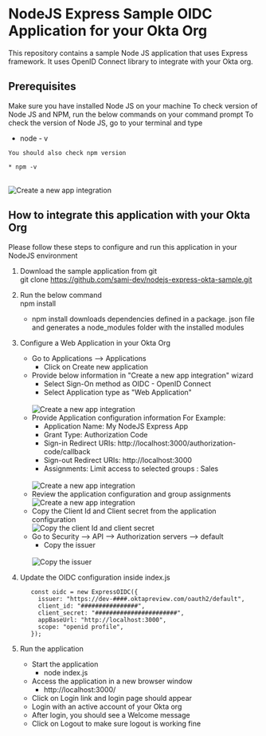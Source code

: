 # NodeJS Express Sample OIDC Application for your Okta Org

This repository contains a sample Node JS application that uses Express framework.
It uses OpenID Connect library to integrate with your Okta org.

## Prerequisites
   Make sure you have installed Node JS on your machine
   To check version of Node JS and NPM, run the below commands on your command prompt
   To check the version of Node JS, go to your terminal and type

   * node - v

    You should also check npm version

    * npm -v
   <br/>
   <img src="readme-images/pre-req1.jpg" alt="Create a new app integration"/>

## How to integrate this application with your Okta Org

Please follow these steps to configure and run this application in your NodeJS environment

1. Download the sample application from git
   <br/>
   git clone https://github.com/sami-dev/nodejs-express-okta-sample.git

2. Run the below command <br/>
   npm install
   <br/>
   * npm install downloads dependencies defined in a package. json file and generates a node_modules folder with the installed modules

3. Configure a Web Application in your Okta Org
   * Go to Applications --> Applications
      - Click on Create new application
   * Provide below information in "Create a new app integration" wizard
      - Select Sign-On method as OIDC - OpenID Connect
      - Select Application type as "Web Application"
      <br/>
      <img src="readme-images/okta-createapp-1.jpg" alt="Create a new app integration"/>
   * Provide Application configuration information
      For Example:
      - Application Name: My NodeJS Express App
      - Grant Type: Authorization Code
      - Sign-in Redirect URIs: http://localhost:3000/authorization-code/callback
      - Sign-out Redirect URIs: http://localhost:3000
      - Assignments: Limit access to selected groups : Sales
      <br/>
      <img src="readme-images/okta-createapp-2.jpg" alt="Create a new app integration"/>
   *  Review the application configuration and group assignments
      <br/>
      <img src="readme-images/okta-createapp-3.jpg" alt="Create a new app integration"/>
   *  Copy the Client Id and Client secret from the application configuration
      <br/>
      <img src="readme-images/okta-createapp-4.jpg" alt="Copy the client Id and client secret"/>
   *  Go to Security --> API --> Authorization servers --> default
      - Copy the issuer 
      <br/>
      <img src="readme-images/okta-auth-server-1.jpg" alt="Copy the issuer"/>
4. Update the OIDC configuration inside index.js
   ```
      const oidc = new ExpressOIDC({
        issuer: "https://dev-####.oktapreview.com/oauth2/default",
        client_id: "################",
        client_secret: "#######################",
        appBaseUrl: "http://localhost:3000",
        scope: "openid profile",
      });
   ```
5. Run the application
   * Start the application
      - node index.js
   * Access the application in a new browser window
      - http://localhost:3000/
   * Click on Login link and login page should appear
   * Login with an active account of your Okta org
   * After login, you should see a Welcome message
   * Click on Logout to make sure logout is working fine

